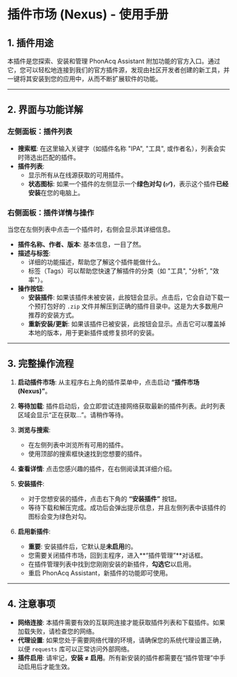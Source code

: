 # 插件市场 (Nexus) - 使用手册

## 1. 插件用途

本插件是您探索、安装和管理 PhonAcq Assistant 附加功能的官方入口。通过它，您可以轻松地连接到我们的官方插件源，发现由社区开发者创建的新工具，并一键将其安装到您的应用中，从而不断扩展软件的功能。

---

## 2. 界面与功能详解

### 左侧面板：插件列表

*   **搜索框**: 在这里输入关键字（如插件名称 "IPA", "工具", 或作者名），列表会实时筛选出匹配的插件。
*   **插件列表**:
    *   显示所有从在线源获取的可用插件。
    *   **状态图标**: 如果一个插件的左侧显示一个**绿色对勾 (✅)**，表示这个插件**已经安装**在您的电脑上。

### 右侧面板：插件详情与操作

当您在左侧列表中点击一个插件时，右侧会显示其详细信息。

*   **插件名称、作者、版本**: 基本信息，一目了然。
*   **描述与标签**:
    *   详细的功能描述，帮助您了解这个插件能做什么。
    *   标签（Tags）可以帮助您快速了解插件的分类（如 "工具", "分析", "效率"）。
*   **操作按钮**:
    *   **安装插件**: 如果该插件未被安装，此按钮会显示。点击后，它会自动下载一个预打包好的 `.zip` 文件并解压到正确的插件目录中。这是为大多数用户推荐的安装方式。
    *   **重新安装/更新**: 如果该插件已被安装，此按钮会显示。点击它可以覆盖掉本地的版本，用于更新插件或修复损坏的安装。

---

## 3. 完整操作流程

1.  **启动插件市场**: 从主程序右上角的插件菜单中，点击启动 **“插件市场 (Nexus)”**。

2.  **等待加载**: 插件启动后，会立即尝试连接网络获取最新的插件列表。此时列表区域会显示“正在获取...”。请稍作等待。

3.  **浏览与搜索**:
    *   在左侧列表中浏览所有可用的插件。
    *   使用顶部的搜索框快速找到您想要的插件。

4.  **查看详情**: 点击您感兴趣的插件，在右侧阅读其详细介绍。

5.  **安装插件**:
    *   对于您想安装的插件，点击右下角的 **“安装插件”** 按钮。
    *   等待下载和解压完成。成功后会弹出提示信息，并且左侧列表中该插件的图标会变为绿色对勾。

6.  **启用新插件**:
    *   **重要**: 安装插件后，它默认是**未启用**的。
    *   您需要关闭插件市场，回到主程序，进入**“插件管理”**对话框。
    *   在插件管理列表中找到您刚刚安装的新插件，**勾选它**以启用。
    *   重启 PhonAcq Assistant，新插件的功能即可使用。

---

## 4. 注意事项

*   **网络连接**: 本插件需要有效的互联网连接才能获取插件列表和下载插件。如果加载失败，请检查您的网络。
*   **代理设置**: 如果您处于需要网络代理的环境，请确保您的系统代理设置正确，以便 `requests` 库可以正常访问外部网络。
*   **插件启用**: 请牢记，**安装 ≠ 启用**。所有新安装的插件都需要在“插件管理”中手动启用后才能生效。